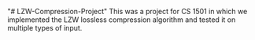 "# LZW-Compression-Project" 
This was a project for CS 1501 in which we implemented the LZW lossless compression algorithm and tested it on multiple types of input. 
